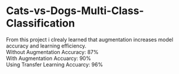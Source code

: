 # Cats-vs-Dogs-Multi-Class-Classification
From this project i clrealy learned that augmentation increases model accuracy and learning efficiency.  
Without Augmentation Accuracy: 87%  
With Augmentation Accuarcy: 90%  
Using Transfer Learning Accuarcy: 96%
